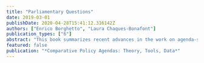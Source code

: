```yaml
---
title: "Parliamentary Questions"
date: 2019-03-01
publishDate: 2020-04-28T15:41:12.316142Z
authors: ["Enrico Borghetto", "Laura Chaques-Bonafont"]
publication_types: ["6"]
abstract: "This book summarizes recent advances in the work on agenda-setting in a comparative perspective. The book first presents and explains the data-gathering effort undertaken within the Comparative Agendas Project over the past ten years. Individual country chapters then present the research undertaken within the many national projects. The third section illustrates the possibilities and directions for new research in comparative public policy using the data presented in this book. All the data used and discussed in the book is moreover publicly available. The book represents a significant contribution to the study of comparative public policy. By introducing a unified research infrastructure it opens up new possibilities for both empirical and theoretical research in this area."
featured: false
publication: "*Comparative Policy Agendas: Theory, Tools, Data*"
---
```



